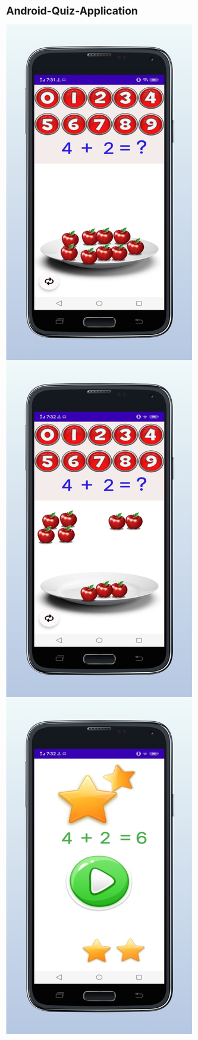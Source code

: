 # Android-Quiz-Application

<img src="images/screen_1.png" width="500" height="900">
  
<img src="images/screen_3.png" width="500" height="900">

<img src="images/screen_2.png" width="500" height="900">
